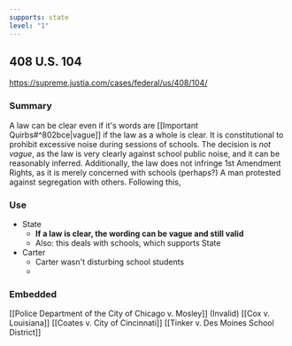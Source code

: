 ```yaml
---
supports: state
level: "1"
---
```

## 408 U.S. 104

https://supreme.justia.com/cases/federal/us/408/104/

### Summary

A law can be clear even if it's words are [[Important Quirbs#^802bce|vague]] if the law as a whole is clear.
It is constitutional to prohibit excessive noise during sessions of schools. The decision is *not vague*, as the law is very clearly against school public noise, and it can be reasonably inferred.
Additionally, the law does not infringe 1st Amendment Rights, as it is merely concerned with schools (perhaps?)
A man protested against segregation with others. Following this, 


### Use

* State
	* **If a law is clear, the wording can be vague and still valid**
	* Also: this deals with schools, which supports State
* Carter 
	* Carter wasn't disturbing school students
	* 

### Embedded

[[Police Department of the City of Chicago v. Mosley]] (Invalid)
[[Cox v. Louisiana]]
[[Coates v. City of Cincinnati]]
[[Tinker v. Des Moines School District]]
